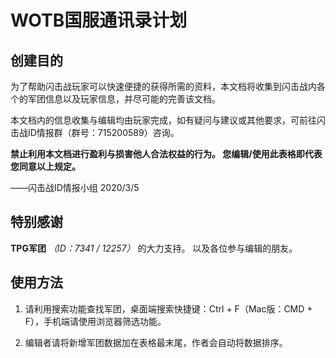 # WOTB国服通讯录计划

## 创建目的

为了帮助闪击战玩家可以快速便捷的获得所需的资料，本文档将收集到闪击战内各个的军团信息以及玩家信息，并尽可能的完善该文档。

本文档内的信息收集与编辑均由玩家完成，如有疑问与建议或其他要求，可前往闪击战ID情报群（群号：715200589）咨询。

__禁止利用本文档进行盈利与损害他人合法权益的行为。
您编辑/使用此表格即代表您同意以上规定。__

——闪击战ID情报小组
2020/3/5

## 特别感谢

__TPG军团__ _（ID：7341 / 12257）_ 的大力支持。
以及各位参与编辑的朋友。

## 使用方法

1. 请利用搜索功能查找军团，桌面端搜索快捷键：Ctrl + F（Mac版：CMD + F），手机端请使用浏览器筛选功能。

2. 编辑者请将新增军团数据加在表格最末尾，作者会自动将数据排序。

